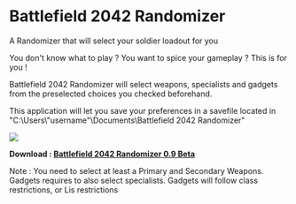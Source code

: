 # Battlefield 2042 Randomizer
A Randomizer that will select your soldier loadout for you

You don't know what to play ? You want to spice your gameplay ? This is for you ! 

Battlefield 2042 Randomizer will select weapons, specialists and gadgets from the preselected choices you checked beforehand.

This application will let you save your preferences in a savefile located in "C:\Users\\"username"\Documents\Battlefield 2042 Randomizer"

<img src=https://i.imgur.com/4mPafe3.jpg>

**Download : [Battlefield 2042 Randomizer 0.9 Beta](https://github.com/Gogeta54/Battlefield2042Randomizer/archive/refs/heads/main.zip)**

Note : You need to select at least a Primary and Secondary Weapons. Gadgets requires to also select specialists. Gadgets will follow class restrictions, or Lis restrictions
